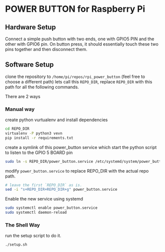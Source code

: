 # POWER BUTTON for Raspberry Pi

## Hardware Setup

Connect a simple push button with two ends, one with GPIO5 PIN and the other with GPIO6 pin.
On button press, it should essentially touch these two pins together and then disconnect them.


## Software Setup


clone the repository to `/home/pi/repos/rpi_power_button` (feel free to choose a different path) lets call this `REPO_DIR`,
replace `REPO_DIR` with this path for all the following commands.

There are 2 ways

### Manual way

create python vurtualenv and install dependencies
```bash
cd REPO_DIR
virtualenv -P python3 vevn
pip install -r requirements.txt
```

create a symlink of this power_button service which start the python script to listen to the GPIO 5 BOARD pin
```bash
sudo ln -s REPO_DIR/power_button.service /etc/systemd/system/power_button.service
```

modify `power_button.service` to replace REPO_DIR with the actual repo path.
```bash
# leave the first `REPO_DIR` as is.
sed -i "s+REPO_DIR+REPO_DIR+g" power_button.service
```

Enable the new service using systemd
```bash
sudo systemctl enable power_button.service
sudo systemctl daemon-reload
```

### The Shell Way

run the setup script to do it.
```bash
./setup.sh
```


